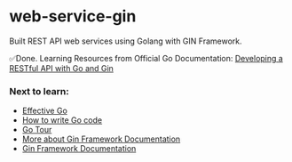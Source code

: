 # web-service-gin
Built REST API web services using Golang with GIN Framework. 

✅Done. Learning Resources from Official Go Documentation: [Developing a RESTful API with Go and Gin](https://go.dev/doc/tutorial/web-service-gin) 

### Next to learn:
- [Effective Go](https://go.dev/doc/effective_go)
- [How to write Go code](https://go.dev/doc/code)
- [Go Tour](https://go.dev/tour/welcome/1)
- [More about Gin Framework Documentation](https://pkg.go.dev/github.com/gin-gonic/gin)
- [Gin Framework Documentation](https://gin-gonic.com/docs/)


